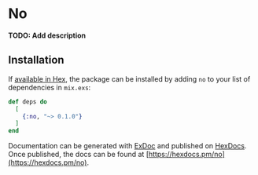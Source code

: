 # No

**TODO: Add description**

## Installation

If [available in Hex](https://hex.pm/docs/publish), the package can be installed
by adding `no` to your list of dependencies in `mix.exs`:

```elixir
def deps do
  [
    {:no, "~> 0.1.0"}
  ]
end
```

Documentation can be generated with [ExDoc](https://github.com/elixir-lang/ex_doc)
and published on [HexDocs](https://hexdocs.pm). Once published, the docs can
be found at [https://hexdocs.pm/no](https://hexdocs.pm/no).

